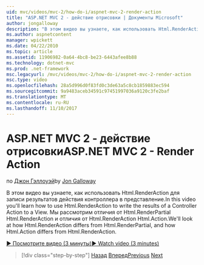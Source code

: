 ```yaml
---
uid: mvc/videos/mvc-2/how-do-i/aspnet-mvc-2-render-action
title: "ASP.NET MVC 2 - действие отрисовки | Документы Microsoft"
author: jongalloway
description: "В этом видео вы узнаете, как использовать Html.RenderAction для записи результатов действия контроллера в представление. Мы рассмотрим отличия fr Html.RenderAction..."
ms.author: aspnetcontent
manager: wpickett
ms.date: 04/22/2010
ms.topic: article
ms.assetid: 11906982-0a64-4bc8-be23-6443afee8b88
ms.technology: dotnet-mvc
ms.prod: .net-framework
msc.legacyurl: /mvc/videos/mvc-2/how-do-i/aspnet-mvc-2-render-action
msc.type: video
ms.openlocfilehash: 28a5d996d0f83fd0c3de63a5c8cb1859883ec594
ms.sourcegitcommit: 9a9483aceb34591c97451997036a9120c3fe2baf
ms.translationtype: MT
ms.contentlocale: ru-RU
ms.lasthandoff: 11/10/2017
---
```

<a name="aspnet-mvc-2---render-action"></a><span data-ttu-id="37b96-104">ASP.NET MVC 2 - действие отрисовки</span><span class="sxs-lookup"><span data-stu-id="37b96-104">ASP.NET MVC 2 - Render Action</span></span>
====================
<span data-ttu-id="37b96-105">по [Джон Гэллоуэй](https://github.com/jongalloway)</span><span class="sxs-lookup"><span data-stu-id="37b96-105">by [Jon Galloway](https://github.com/jongalloway)</span></span>

<span data-ttu-id="37b96-106">В этом видео вы узнаете, как использовать Html.RenderAction для записи результатов действия контроллера в представление.</span><span class="sxs-lookup"><span data-stu-id="37b96-106">In this video you'll learn how to use Html.RenderAction to write the results of a Controller Action to a View.</span></span> <span data-ttu-id="37b96-107">Мы рассмотрим отличия от Html.RenderPartial Html.RenderAction и отличия от Html.RenderAction Html.Action.</span><span class="sxs-lookup"><span data-stu-id="37b96-107">We'll look at how Html.RenderAction differs from Html.RenderPartial, and how Html.Action differs from Html.RenderAction.</span></span>

[<span data-ttu-id="37b96-108">&#9654; Посмотрите видео (3 минуты)</span><span class="sxs-lookup"><span data-stu-id="37b96-108">&#9654; Watch video (3 minutes)</span></span>](https://channel9.msdn.com/Blogs/ASP-NET-Site-Videos/aspnet-mvc-2-render-action)

>[!div class="step-by-step"]
<span data-ttu-id="37b96-109">[Назад](aspnet-mvc-2-areas.md)
[Вперед](5-minute-introduction-to-aspnet-mvc.md)</span><span class="sxs-lookup"><span data-stu-id="37b96-109">[Previous](aspnet-mvc-2-areas.md)
[Next](5-minute-introduction-to-aspnet-mvc.md)</span></span>

